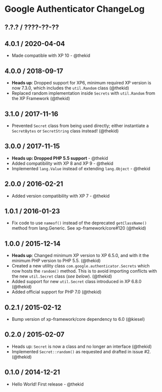 Google Authenticator ChangeLog
==============================

## ?.?.? / ????-??-??

## 4.0.1 / 2020-04-04

* Made compatible with XP 10 - @thekid

## 4.0.0 / 2018-09-17

* **Heads up**: Dropped support for XP6, minimum required XP version
  is now 7.3.0, which includes the `util.Random` class
  (@thekid)
* Replaced random implementation inside `Secrets` with `util.Random`
  from the XP Framework
  (@thekid)

## 3.1.0 / 2017-11-16

* Prevented `Secret` class from being used directly; either instantiate
  a `SecretBytes` or `SecretString` class instead!
  (@thekid)

## 3.0.0 / 2017-11-15

* **Heads up: Dropped PHP 5.5 support** - @thekid
* Added compatibility with XP 8 and XP 9 - @thekid
* Implemented `lang.Value` instead of extending `lang.Object` - @thekid

## 2.0.0 / 2016-02-21

* Added version compatibility with XP 7 - @thekid

## 1.0.1 / 2016-01-23

* Fix code to use `nameof()` instead of the deprecated `getClassName()`
  method from lang.Generic. See xp-framework/core#120
  (@thekid)

## 1.0.0 / 2015-12-14

* **Heads up**: Changed minimum XP version to XP 6.5.0, and with it the
  minimum PHP version to PHP 5.5.
  (@thekid)
* Created a new utility class `com.google.authenticator.Secrets` which
  now hosts the `random()` method. This is to avoid importing conflicts
  with the new `util.Secret` class (*see below*).
  (@thekid)
* Added support for new `util.Secret` class introduced in XP 6.8.0
  (@thekid)
* Added official support for PHP 7.0
  (@thekid)

## 0.2.1 / 2015-02-12

* Bump version of xp-framework/core dependency to 6.0
  (@kiesel)

## 0.2.0 / 2015-02-07

* Heads up: `Secret` is now a class and no longer an interface
  (@thekid)
* Implemented `Secret::random()` as requested and drafted in issue #2.
  (@thekid)

## 0.1.0 / 2014-12-21

* Hello World! First release - @thekid